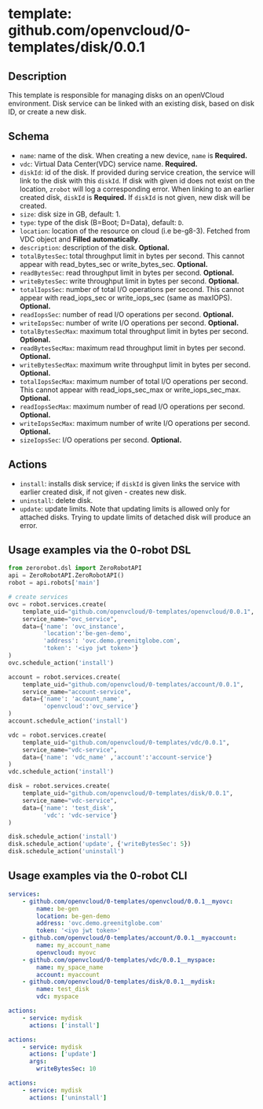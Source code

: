 # template: github.com/openvcloud/0-templates/disk/0.0.1

## Description

This template is responsible for managing disks on an openVCloud environment.
Disk service can be linked with an existing disk, based on disk ID, or create a new disk.

## Schema

- `name`: name of the disk. When creating a new device, `name` is **Required.**
- `vdc`: Virtual Data Center(VDC) service name. **Required.**
- `diskId`: id of the disk. If provided during service creation, the service will link to the disk with this `diskId`. If disk with given id does not exist on the location, `zrobot` will log a corresponding error. When linking to an earlier created disk, `diskId` is  **Required.**
 If `diskId` is not given, new disk will be created.
- `size`: disk size in GB, default: 1.
- `type`: type of the disk (B=Boot; D=Data), default: `D`.
- `location`: location of the resource on cloud (i.e be-g8-3). Fetched from VDC object and **Filled automatically**.
- `description`: description of the disk. **Optional.**
- `totalBytesSec`: total throughput limit in bytes per second. This cannot appear with read_bytes_sec or write_bytes_sec. **Optional.**
- `readBytesSec`: read throughput limit in bytes per second. **Optional.**
- `writeBytesSec`: write throughput limit in bytes per second. **Optional.**
- `totalIopsSec`: number of total I/O operations per second. This cannot appear with read_iops_sec or write_iops_sec (same as maxIOPS). **Optional.**
- `readIopsSec`: number of read I/O operations per second. **Optional.**
- `writeIopsSec`: number of write I/O operations per second. **Optional.**
- `totalBytesSecMax`: maximum total throughput limit in bytes per second. **Optional.**
- `readBytesSecMax`: maximum read throughput limit in bytes per second. **Optional.**
- `writeBytesSecMax`: maximum write throughput limit in bytes per second. **Optional.**
- `totalIopsSecMax`: maximum number of total I/O operations per second. This cannot appear with read_iops_sec_max or write_iops_sec_max. **Optional.**
- `readIopsSecMax`: maximum number of read I/O operations per second. **Optional.**
- `writeIopsSecMax`: maximum number of write I/O operations per second. **Optional.**
- `sizeIopsSec`: I/O operations per second. **Optional.**

## Actions

- `install`: installs disk service; if `diskId` is given links the service with earlier created disk, if not given - creates new disk.
- `uninstall`: delete disk.
- `update`: update limits. Note that updating limits is allowed only for attached disks. Trying to update limits of detached disk will produce an error.

## Usage examples via the 0-robot DSL

``` python
from zerorobot.dsl import ZeroRobotAPI
api = ZeroRobotAPI.ZeroRobotAPI()
robot = api.robots['main']

# create services
ovc = robot.services.create(
    template_uid="github.com/openvcloud/0-templates/openvcloud/0.0.1",
    service_name="ovc_service",
    data={'name': 'ovc_instance',
          'location':'be-gen-demo', 
          'address': 'ovc.demo.greenitglobe.com',
          'token': '<iyo jwt token>'}
)
ovc.schedule_action('install')

account = robot.services.create(
    template_uid="github.com/openvcloud/0-templates/account/0.0.1",
    service_name="account-service",
    data={'name': 'account_name',
          'openvcloud':'ovc_service'}
)
account.schedule_action('install')

vdc = robot.services.create(
    template_uid="github.com/openvcloud/0-templates/vdc/0.0.1",
    service_name="vdc-service",
    data={'name': 'vdc_name' ,'account':'account-service'}
)
vdc.schedule_action('install')

disk = robot.services.create(
    template_uid="github.com/openvcloud/0-templates/disk/0.0.1",
    service_name="vdc-service",
    data={'name': 'test_disk',
          'vdc': 'vdc-service'}
)

disk.schedule_action('install')
disk.schedule_action('update', {'writeBytesSec': 5})
disk.schedule_action('uninstall')
```

## Usage examples via the 0-robot CLI

``` yaml
services:
    - github.com/openvcloud/0-templates/openvcloud/0.0.1__myovc:
        name: be-gen
        location: be-gen-demo
        address: 'ovc.demo.greenitglobe.com'
        token: '<iyo jwt token>'
    - github.com/openvcloud/0-templates/account/0.0.1__myaccount:
        name: my_account_name
        openvcloud: myovc
    - github.com/openvcloud/0-templates/vdc/0.0.1__myspace:
        name: my_space_name
        account: myaccount
    - github.com/openvcloud/0-templates/disk/0.0.1__mydisk:
        name: test_disk
        vdc: myspace

actions:
    - service: mydisk
      actions: ['install']
```

``` yaml
actions:
    - service: mydisk
      actions: ['update']
      args:
        writeBytesSec: 10
```

``` yaml
actions:
    - service: mydisk
      actions: ['uninstall']
```